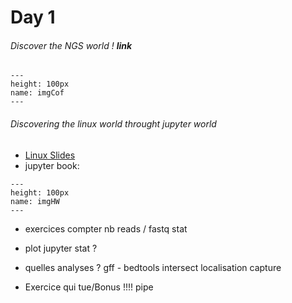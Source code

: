 # Day 1

###### Discover the NGS world !  __link__

```{figure}  https://lh3.googleusercontent.com/proxy/1rPwglBhZPOjyZDv_HOvsDuZBBlHTXOj064R8O06vycCmluJzzlkSoEfiD2KPZBDuKeKQYk2XBnA02BrG0mKuqOe1qeyfaMgihpNTwk
---
height: 100px
name: imgCof
---
```

###### Discovering the linux world throught jupyter world

* [Linux Slides](https://tranchant.github.io/TS/linuxSlides.slides.html)
* jupyter book:


```{figure} https://www.potentialplusuk.org/wp-content/uploads/2020/07/Homework.jpeg
---
height: 100px
name: imgHW
---
```

* exercices compter nb reads / fastq stat

* plot jupyter stat ?

* quelles analyses ? gff - bedtools intersect localisation capture

* Exercice qui tue/Bonus !!!! pipe
